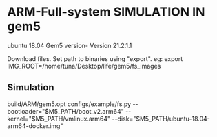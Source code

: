 # ARM-Full-system SIMULATION IN gem5
 ubuntu 18.04
 Gem5 version- Version 21.2.1.1
 
 Download files. Set path to binaries using "export".
 eg: export IMG_ROOT=/home/tuna/Desktop/life/gem5/fs_images

Simulation
--------------------------

 build/ARM/gem5.opt configs/example/fs.py 
 --bootloader="$M5_PATH/boot_v2.arm64"
 --kernel="$M5_PATH/vmlinux.arm64" 
 --disk="$M5_PATH/ubuntu-18.04-arm64-docker.img"
